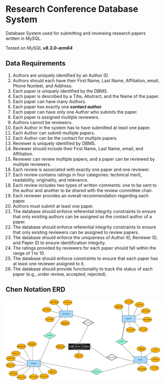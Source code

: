 # Research Conference Database System

Database System used for submitting and reviewing research papers written in MySQL.

Tested on MySQL **_v8.3.0-arm64_**

## Data Requirements

1. Authors are uniquely identified by an Author ID.
2. Authors should each have their First Name, Last Name, Affiliation, email, Phone Number, and Address.
3. Each paper is uniquely identified by the DBMS.
4. Each paper is described by a Title, Abstract, and the Name of the paper.
5. Each paper can have many Authors.
6. Each paper has exactly one **_contact author_**.
7. Each paper can have only one Author who submits the paper.
8. Each paper is assigned multiple reviewers.
9. Authors cannot be reviewers.
10. Each Author in the system has to have submitted at least one paper.
11. Each Author can submit multiple papers.
12. Each Author can be the contact for multiple papers.
13. Reviewer is uniquely identified by DBMS.
14. Reviewer should include their First Name, Last Name, email, and Affiliation.
15. Reviewer can review multiple papers, and a paper can be reviewed by multiple reviewers.
16. Each review is associated with exactly one paper and one reviewer.
17. Each review contains ratings in four categories: technical merit, readability, originality, and relevance.
18. Each review includes two types of written comments: one to be sent to the author and another to be shared with the review committee chair.
19. Each reviewer provides an overall recommendation regarding each paper.
20. Authors must submit at least one paper.
21. The database should enforce referential integrity constraints to ensure that only existing authors can be assigned as the contact author of a paper.
22. The database should enforce referential integrity constraints to ensure that only existing reviewers can be assigned to review papers.
23. The database should enforce the uniqueness of Author ID, Reviewer ID, and Paper ID to ensure identification integrity.
24. The ratings provided by reviewers for each paper should fall within the range of 1 to 10.
25. The database should enforce constraints to ensure that each paper has at least one reviewer assigned to it.
26. The database should provide functionality to track the status of each paper (e.g., under review, accepted, rejected).


## Chen Notation ERD

![](assets/research_conference_erd.png)